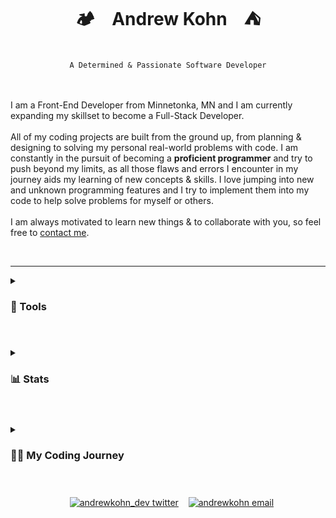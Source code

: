 <div>
   <h1 align="center">🏕️&nbsp;&nbsp;&nbsp;&nbsp;Andrew Kohn&nbsp;&nbsp;&nbsp;&nbsp;⛺</h1>
</div>

<br/>
<div align="center">
  <code>A Determined & Passionate Software Developer</code>
</div>
<br/>
<br/>

I am a Front-End Developer from Minnetonka, MN and I am currently expanding my skillset to become a Full-Stack Developer. 
<br/><br/>
All of my coding projects are built from the ground up, from planning & designing to solving my personal real-world problems with code. I am constantly in the pursuit of becoming a <strong>proficient programmer</strong> and try to push beyond my limits, as all those flaws and errors I encounter in my journey aids my learning of new concepts & skills. I love jumping into new and unknown programming features and I try to implement them into my code to help solve problems for myself or others.
<br/><br/>
I am always motivated to learn new things & to collaborate with you, so feel free to <a href="mailto:contact@kohnandrew.com">contact me</a>.

<br/>

---

<details>
  <summary><h3>🧰 Tools</h3></summary>
  <br/>
  <dl>
    <dd>
      <dl>
        <dd>
          &nbsp;&nbsp;
          <code><img height="36px" src="https://raw.githubusercontent.com/devicons/devicon/master/icons/html5/html5-original.svg" alt="html5 icon" /></code>
          &nbsp;
          <code><img height="36px" src="https://raw.githubusercontent.com/devicons/devicon/master/icons/css3/css3-original.svg" alt="css3 icon" /></code>
          &nbsp;
          <code><img height="36px" src="https://raw.githubusercontent.com/devicons/devicon/master/icons/javascript/javascript-original.svg" alt="javascript icon" /></code>
          &nbsp;
          <code><img height="36px" src="https://raw.githubusercontent.com/devicons/devicon/master/icons/c/c-original.svg" alt="c icon" /></code>
          <br/><br/>
          &nbsp;&nbsp;
          <code><img height="36px" src="https://raw.githubusercontent.com/devicons/devicon/master/icons/mysql/mysql-original.svg" alt="mysql icon" /></code>
          &nbsp;
          <code><img height="36px" src="https://raw.githubusercontent.com/devicons/devicon/master/icons/typescript/typescript-original.svg" alt="typescript icon" /></code>
          &nbsp;
          <code><img height="36px" src="https://raw.githubusercontent.com/devicons/devicon/master/icons/react/react-original.svg" alt="react icon" /></code>
          &nbsp;
          <code><img height="36px" src="https://raw.githubusercontent.com/devicons/devicon/master/icons/java/java-original.svg" alt="java icon" /></code>
          <br/><br/>
          &nbsp;&nbsp;
          <code><img height="36px" src="https://cdn.jsdelivr.net/npm/simple-icons@3.12.2/icons/kotlin.svg" alt="kotlin icon"></code>
          &nbsp;
          <code><img height="36px" src="https://raw.githubusercontent.com/devicons/devicon/master/icons/git/git-original.svg" alt="git icon" /></code>
          &nbsp;
          <code><img height="36px" src="https://raw.githubusercontent.com/devicons/devicon/master/icons/sass/sass-original.svg" alt="sass icon" /></code>
          &nbsp;
          <code><img height="36px" src="https://raw.githubusercontent.com/devicons/devicon/master/icons/nodejs/nodejs-original.svg" alt="node.js icon" /></code>
          <br/><br/>
          &nbsp;&nbsp; <code><img height="36px" src="https://cdn.jsdelivr.net/npm/simple-icons@3.12.2/icons/redux.svg" alt="redux icon" /></code>
          &nbsp;
          <code><img height="36px" src="https://raw.githubusercontent.com/devicons/devicon/master/icons/python/python-original.svg" alt="python icon" /></code>
          &nbsp;
          <code><img height="36px" src="https://cdn.jsdelivr.net/npm/simple-icons@3.12.2/icons/mongodb.svg" alt="mongo.db icon" /></code>
        </dd>
      </dl>
    </dd>
  </dl>
  <br/>
</details>

#

<details>
  <summary><h3>📊 Stats</h3></summary>
  <br/>
  <div align="center">
    <img src="https://github-readme-streak-stats.herokuapp.com/?user=andrewkohn&theme=tokyonight&hide_border=false" />
    <img src="https://github-readme-stats.vercel.app/api?username=andrewkohn&theme=tokyonight&show_icons=true&hide_border=false&count_private=true" />
  </div>
  <br/><br/>
  <div align="center">
    <img alt="github statcard" src="https://github-readme-stats.vercel.app/api/top-langs/?username=andrewkohn&theme=tokyonight&show_icons=true&hide_border=false" />
  </div>

</details>

#

<details>
  <summary><h3>👨‍💻 My Coding Journey</h3></summary>
  [TODO] finish later
</details>

#

<div align="center">&nbsp;&nbsp;
<a href="https://twitter.com/kohnandrew_dev" target="blank"><img align="center" src="https://raw.githubusercontent.com/rahuldkjain/github-profile-readme-generator/master/src/images/icons/Social/twitter.svg" alt="andrewkohn_dev twitter" height="30" width="40" /></a>
&nbsp;&nbsp;
<a href="mailto: contact@kohnandrew.com" target="blank"><img align="center" src="https://cdn-icons-png.flaticon.com/512/552/552486.png" alt="andrewkohn email" height="30" width="30" /></a></div>
